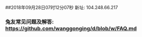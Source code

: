 ##2018年09月28日07时12分07秒 新址: 104.248.66.217
### 兔友常见问题及解答: https://github.com/wanggonging/d/blob/w/FAQ.md
